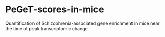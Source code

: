 # PeGeT-scores-in-mice
Quantification of Schizophrenia-associated gene enrichment in mice near the time of peak transcriptomic change
